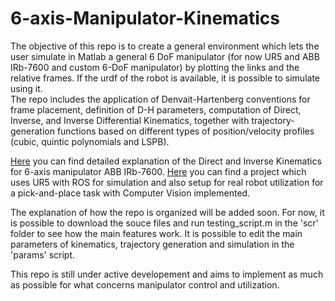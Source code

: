 # 6-axis-Manipulator-Kinematics
The objective of this repo is to create a general environment which lets the user simulate in Matlab a general 6 DoF manipulator (for now UR5 and ABB IRb-7600 and custom 6-DoF manipulator) by plotting the links and the relative frames. If the urdf of the robot is available, it is possible to simulate using it. \
The repo includes the application of Denvait-Hartenberg conventions for frame placement, definition of D-H parameters, computation of Direct, Inverse, and Inverse Differential Kinematics, together with trajectory-generation functions based on different types of position/velocity profiles (cubic, quintic polynomials and LSPB).

[Here](https://github.com/d-aniele-carrar-o/ABB-IRb-7600-Direct-and-Inverse-Kinematics) you can find detailed explanation of the Direct and Inverse Kinematics for 6-axis manipulator ABB IRb-7600.
[Here](https://github.com/d-aniele-carrar-o/ur5Robotics) you can find a project which uses UR5 with ROS for simulation and also setup for real robot utilization for a pick-and-place task with Computer Vision implemented.

The explanation of how the repo is organized will be added soon.
For now, it is possible to download the souce files and run testing_script.m in the 'scr' folder to see how the main features work. It is possible to edit the main parameters of kinematics, trajectory generation and simulation in the 'params' script.

This repo is still under active developement and aims to implement as much as possible for what concerns manipulator control and utilization.
